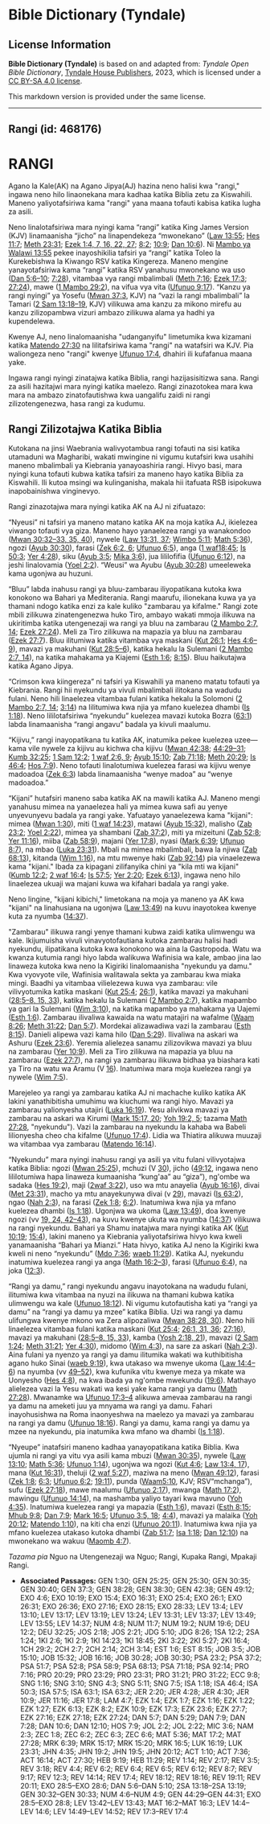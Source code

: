 # Bible Dictionary (Tyndale)

## License Information

**Bible Dictionary (Tyndale)** is based on and adapted from: _Tyndale Open Bible Dictionary_, [Tyndale House Publishers](https://tyndaleopenresources.com/), 2023, which is licensed under a [CC BY-SA 4.0 license](https://creativecommons.org/licenses/by-sa/4.0/legalcode.en).

This markdown version is provided under the same license.



--------------------------------

## Rangi (id: 468176)

RANGI
=====

Agano la Kale(AK) na Agano Jipya(AJ) hazina neno halisi kwa "rangi," ingawa neno hilo linaonekana mara kadhaa katika Biblia zetu za Kiswahili. Maneno yaliyotafsiriwa kama "rangi" yana maana tofauti kabisa katika lugha za asili.

Neno linalotafsiriwa mara nyingi kama “rangi” katika King James Version (KJV) linamaanisha “jicho” na linapendekeza “mwonekano” ([Law 13:55](https://ref.ly/Lev13:55); [Hes 11:7](https://ref.ly/Num11:7); [Meth 23:31](https://ref.ly/Prov23:31); [Ezek 1:4, 7, 16, 22, 27](https://ref.ly/Ezek1:4,Ezek1:7,Ezek1:16,Ezek1:22,Ezek1:27); [8:2](https://ref.ly/Ezek8:2); [10:9](https://ref.ly/Ezek10:9); [Dan 10:6](https://ref.ly/Dan10:6)). Ni [Mambo ya Walawi 13:55](https://ref.ly/Lev13:55) pekee inayoshikilia tafsiri ya “rangi” katika Toleo la Kurekebishwa la Kiwango RSV katika Kingereza. Maneno mengine yanayotafsiriwa kama “rangi” katika RSV yanahusu mwonekano wa uso ([Dan 5:6–10](https://ref.ly/Dan5:6-Dan5:10); [7:28](https://ref.ly/Dan7:28)), vitambaa vya rangi mbalimbali ([Meth 7:16](https://ref.ly/Prov7:16); [Ezek 17:3](https://ref.ly/Ezek17:3); [27:24](https://ref.ly/Ezek27:24)), mawe ([1 Mambo 29:2](https://ref.ly/1Chr29:2)), na vifua vya vita ([Ufunuo 9:17](https://ref.ly/Rev9:17)). “Kanzu ya rangi nyingi” ya Yosefu ([Mwan 37:3](https://ref.ly/Gen37:3), KJV) na “vazi la rangi mbalimbali” la Tamari ([2 Sam 13:18–19](https://ref.ly/2Sam13:18-2Sam13:19), KJV) vilikuwa ama kanzu za mikono mirefu au kanzu zilizopambwa vizuri ambazo zilikuwa alama ya hadhi ya kupendelewa.

Kwenye AJ, neno linalomaanisha "udanganyifu" limetumika kwa kizamani katika [Matendo 27:30](https://ref.ly/Acts27:30) na lilitafsiriwa kama "rangi" na watafsiri wa KJV. Pia waliongeza neno "rangi" kwenye [Ufunuo 17:4](https://ref.ly/Rev17:4), dhahiri ili kufafanua maana yake.

Ingawa rangi nyingi zinatajwa katika Biblia, rangi hazijasisitizwa sana. Rangi za asili hazitajwi mara nyingi katika maelezo. Rangi zinazotokea mara kwa mara na ambazo zinatofautishwa kwa uangalifu zaidi ni rangi zilizotengenezwa, hasa rangi za kudumu.

Rangi Zilizotajwa Katika Biblia
-------------------------------

Kutokana na jinsi Waebrania walivyotambua rangi tofauti na sisi katika utamaduni wa Magharibi, wakati mwingine ni vigumu kutafsiri kwa usahihi maneno mbalimbali ya Kiebrania yanayoashiria rangi. Hivyo basi, mara nyingi kuna tofauti kubwa katika tafsiri za maneno hayo katika Biblia za Kiswahili. Ili kutoa msingi wa kulinganisha, makala hii itafuata RSB isipokuwa inapobainishwa vinginevyo.

Rangi zinazotajwa mara nyingi katika AK na AJ ni zifuatazo:

“Nyeusi” ni tafsiri ya maneno matano katika AK na moja katika AJ, ikielezea viwango tofauti vya giza. Maneno hayo yanaelezea rangi ya wanakondoo ([Mwan 30:32–33, 35, 40](https://ref.ly/Gen30:32-Gen30:33,Gen30:35,Gen30:40)), nywele ([Law 13:31, 37](https://ref.ly/Lev13:31,Lev13:37); [Wimbo 5:11](https://ref.ly/Song5:11); [Math 5:36](https://ref.ly/Matt5:36)), ngozi ([Ayub 30:30](https://ref.ly/Job30:30)), farasi ([Zek 6:2, 6](https://ref.ly/Zech6:2,Zech6:6); [Ufunuo 6:5](https://ref.ly/Rev6:5)), anga ([1 waf18:45](https://ref.ly/1Kgs18:45); [Is 50:3](https://ref.ly/Isa50:3); [Yer 4:28](https://ref.ly/Jer4:28)), siku ([Ayub 3:5](https://ref.ly/Job3:5); [Mika 3:6](https://ref.ly/Mic3:6)), jua lililofifia ([Ufunuo 6:12](https://ref.ly/Rev6:12)), na jeshi linalovamia ([Yoel 2:2](https://ref.ly/Joel2:2)). “Weusi” wa Ayubu ([Ayub 30:28](https://ref.ly/Job30:28)) umeeleweka kama ugonjwa au huzuni.

“Bluu” labda inahusu rangi ya bluu\-zambarau iliyopatikana kutoka kwa konokono wa Bahari ya Mediterania. Rangi maarufu, ilionekana kuwa ya ya thamani ndogo katika enzi za kale kuliko "zambarau ya kifalme." Rangi zote mbili zilikuwa zinatengenezwa huko Tiro, ambayo wakati mmoja ilikuwa na ukiritimba katika utengenezaji wa rangi ya bluu na zambarau ([2 Mambo 2:7, 14](https://ref.ly/2Chr2:7,2Chr2:14); [Ezek 27:24](https://ref.ly/Ezek27:24)). Meli za Tiro zilikuwa na mapazia ya bluu na zambarau ([Ezek 27:7](https://ref.ly/Ezek27:7)). Bluu ilitumiwa katika vitambaa vya maskani ([Kut 26:1](https://ref.ly/Exod26:1); [Hes 4:6–9](https://ref.ly/Num4:6-Num4:9)), mavazi ya makuhani ([Kut 28:5–6](https://ref.ly/Exod28:5-Exod28:6)), katika hekalu la Sulemani ([2 Mambo 2:7, 14](https://ref.ly/2Chr2:7,2Chr2:14)), na katika mahakama ya Kiajemi ([Esth 1:6](https://ref.ly/Esth1:6); [8:15](https://ref.ly/Esth8:15)). Bluu haikutajwa katika Agano Jipya.

“Crimson kwa kiingereza” ni tafsiri ya Kiswahili ya maneno matatu tofauti ya Kiebrania. Rangi hii nyekundu ya vivuli mbalimbali ilitokana na wadudu fulani. Neno hili linaelezea vitambaa fulani katika hekalu la Solomoni ([2 Mambo 2:7, 14](https://ref.ly/2Chr2:7,2Chr2:14); [3:14](https://ref.ly/2Chr3:14)) na lilitumiwa kwa njia ya mfano kuelezea dhambi ([Is 1:18](https://ref.ly/Isa1:18)). Neno lililotafsiriwa “nyekundu” kuelezea mavazi kutoka Bozra ([63:1](https://ref.ly/Isa63:1)) labda linamaanisha “rangi angavu” badala ya kivuli maalumu.

“Kijivu,” rangi inayopatikana tu katika AK, inatumika pekee kuelezea uzee—kama vile nywele za kijivu au kichwa cha kijivu ([Mwan 42:38](https://ref.ly/Gen42:38); [44:29–31](https://ref.ly/Gen44:29-Gen44:31); [Kumb 32:25](https://ref.ly/Deut32:25); [1 Sam 12:2](https://ref.ly/1Sam12:2); [1 waf 2:6, 9](https://ref.ly/1Kgs2:6,1Kgs2:9); [Ayub 15:10](https://ref.ly/Job15:10); [Zab 71:18](https://ref.ly/Ps71:18); [Meth 20:29](https://ref.ly/Prov20:29); [Is 46:4](https://ref.ly/Isa46:4); [Hos 7:9](https://ref.ly/Hos7:9)). Neno tofauti linalotumiwa kuelezea farasi wa kijivu wenye madoadoa ([Zek 6:3](https://ref.ly/Zech6:3)) labda linamaanisha “wenye madoa” au “wenye madoadoa.”

“Kijani” hutafsiri maneno saba katika AK na mawili katika AJ. Maneno mengi yanahusu mimea na yanaelezea hali ya mimea kuwa safi au yenye unyevunyevu badala ya rangi yake. Yafuatayo yanaelezewa kama "kijani": mimea ([Mwan 1:30](https://ref.ly/Gen1:30)), miti ([1 waf 14:23](https://ref.ly/1Kgs14:23)), matawi ([Ayub 15:32](https://ref.ly/Job15:32)), malisho ([Zab 23:2](https://ref.ly/Ps23:2); [Yoel 2:22](https://ref.ly/Joel2:22)), mimea ya shambani ([Zab 37:2](https://ref.ly/Ps37:2)), miti ya mizeituni ([Zab 52:8](https://ref.ly/Ps52:8); [Yer 11:16](https://ref.ly/Jer11:16)), miiba ([Zab 58:9](https://ref.ly/Ps58:9)), majani ([Yer 17:8](https://ref.ly/Jer17:8)), nyasi ([Mark 6:39](https://ref.ly/Mark6:39); [Ufunuo 8:7](https://ref.ly/Rev8:7)), na mbao ([Luka 23:31](https://ref.ly/Luke23:31)). Mbali na mimea mbalimbali, bawa la njiwa ([Zab 68:13](https://ref.ly/Ps68:13)), kitanda ([Wim 1:16](https://ref.ly/Song1:16)), na mtu mwenye haki ([Zab 92:14](https://ref.ly/Ps92:14)) pia vinaelezewa kama "kijani." Ibada za kipagani zilifanyika chini ya "kila mti wa kijani" ([Kumb 12:2](https://ref.ly/Deut12:2); [2 waf 16:4](https://ref.ly/2Kgs16:4); [Is 57:5](https://ref.ly/Isa57:5); [Yer 2:20](https://ref.ly/Jer2:20); [Ezek 6:13](https://ref.ly/Ezek6:13)), ingawa neno hilo linaelezea ukuaji wa majani kuwa wa kifahari badala ya rangi yake.

Neno lingine, "kijani kibichi," limetokana na moja ya maneno ya AK kwa "kijani" na linahusiana na ugonjwa ([Law 13:49](https://ref.ly/Lev13:49)) na kuvu inayotokea kwenye kuta za nyumba ([14:37](https://ref.ly/Lev14:37)).

"Zambarau" ilikuwa rangi yenye thamani kubwa zaidi katika ulimwengu wa kale. Ikijumuisha vivuli vinavyotofautiana kutoka zambarau halisi hadi nyekundu, ilipatikana kutoka kwa konokono wa aina la Gastropoda. Watu wa kwanza kutumia rangi hiyo labda walikuwa Wafinisia wa kale, ambao jina lao linaweza kutoka kwa neno la Kigiriki linalomaanisha "nyekundu ya damu." Kwa vyovyote vile, Wafinisia walitawala sekta ya zambarau kwa miaka mingi. Baadhi ya vitambaa vilielezewa kuwa vya zambarau: vile vilivyotumika katika maskani ([Kut 25:4](https://ref.ly/Exod25:4); [26:1](https://ref.ly/Exod26:1)), katika mavazi ya makuhani ([28:5–8, 15, 33](https://ref.ly/Exod28:5-Exod28:8,Exod28:15,Exod28:33)), katika hekalu la Sulemani ([2 Mambo 2:7](https://ref.ly/2Chr2:7)), katika mapambo ya gari la Sulemani ([Wim 3:10](https://ref.ly/Song3:10)), na katika mapambo ya mahakama ya Uajemi ([Esth 1:6](https://ref.ly/Esth1:6)). Zambarau ilivaliwa kawaida na watu matajiri na wafalme ([Waam 8:26](https://ref.ly/Judg8:26); [Meth 31:22](https://ref.ly/Prov31:22); [Dan 5:7](https://ref.ly/Dan5:7)). Mordekai alizawadiwa vazi la zambarau ([Esth 8:15](https://ref.ly/Esth8:15)). Danieli alipewa vazi kama hilo ([Dan 5:29](https://ref.ly/Dan5:29)). Ilivaliwa na askari wa Ashuru ([Ezek 23:6](https://ref.ly/Ezek23:6)). Yeremia alielezea sanamu zilizovikwa mavazi ya bluu na zambarau ([Yer 10:9](https://ref.ly/Jer10:9)). Meli za Tiro zilikuwa na mapazia ya bluu na zambarau ([Ezek 27:7](https://ref.ly/Ezek27:7)), na rangi ya zambarau ilikuwa bidhaa ya biashara kati ya Tiro na watu wa Aramu (V [16](https://ref.ly/Ezek27:16)). Inatumiwa mara moja kuelezea rangi ya nywele ([Wim 7:5](https://ref.ly/Song7:5)).

Marejeleo ya rangi ya zambarau katika AJ ni machache kuliko katika AK lakini yanathibitisha umuhimu wa kiuchumi wa rangi hiyo. Mavazi ya zambarau yalionyesha utajiri ([Luka 16:19](https://ref.ly/Luke16:19)). Yesu alivikwa mavazi ya zambarau na askari wa Kirumi ([Mark 15:17, 20](https://ref.ly/Mark15:17,Mark15:20); [Yoh 19:2, 5](https://ref.ly/John19:2,John19:5); tazama [Math 27:28](https://ref.ly/Matt27:28), "nyekundu"). Vazi la zambarau na nyekundu la kahaba wa Babeli lilionyesha cheo cha kifalme ([Ufunuo 17:4](https://ref.ly/Rev17:4)). Lidia wa Thiatira alikuwa muuzaji wa vitambaa vya zambarau ([Matendo 16:14](https://ref.ly/Acts16:14)).

“Nyekundu” mara nyingi inahusu rangi ya asili ya vitu fulani vilivyotajwa katika Biblia: ngozi ([Mwan 25:25](https://ref.ly/Gen25:25)), mchuzi (V [30](https://ref.ly/Gen25:30)), jicho ([49:12](https://ref.ly/Gen49:12), ingawa neno lililotumiwa hapa linaweza kumaanisha “kung'aa” au “giza”), ng'ombe wa sadaka ([Hes 19:2](https://ref.ly/Num19:2)), maji ([2waf 3:22](https://ref.ly/2Kgs3:22)), uso wa mtu anayelia ([Ayub 16:16](https://ref.ly/Job16:16)), divai ([Met 23:31](https://ref.ly/Prov23:31)), macho ya mtu anayekunywa divai (v [29](https://ref.ly/Prov23:29)), mavazi ([Is 63:2](https://ref.ly/Isa63:2)), ngao ([Nah 2:3](https://ref.ly/Nah2:3)), na farasi ([Zek 1:8](https://ref.ly/Zech1:8); [6:2](https://ref.ly/Zech6:2)). Inatumiwa kwa njia ya mfano kuelezea dhambi ([Is 1:18](https://ref.ly/Isa1:18)). Ugonjwa wa ukoma ([Law 13:49](https://ref.ly/Lev13:49)), doa kwenye ngozi (vv [19, 24, 42–43](https://ref.ly/Lev13:19,Lev13:24,Lev13:42-Lev13:43)), na kuvu kwenye ukuta wa nyumba ([14:37](https://ref.ly/Lev14:37)) vilikuwa na rangi nyekundu. Bahari ya Shamu inatajwa mara nyingi katika AK ([Kut 10:19](https://ref.ly/Exod10:19); [15:4](https://ref.ly/Exod15:4)), lakini maneno ya Kiebrania yaliyotafsiriwa hivyo kwa kweli yanamaanisha “Bahari ya Mianzi.” Hata hivyo, katika AJ neno la Kigiriki kwa kweli ni neno “nyekundu” ([Mdo 7:36](https://ref.ly/Acts7:36); [waeb 11:29](https://ref.ly/Heb11:29)). Katika AJ, nyekundu inatumiwa kuelezea rangi ya anga ([Math 16:2–3](https://ref.ly/Matt16:2-Matt16:3)), farasi ([Ufunuo 6:4](https://ref.ly/Rev6:4)), na joka ([12:3](https://ref.ly/Rev12:3)).

“Rangi ya damu,” rangi nyekundu angavu inayotokana na wadudu fulani, ilitumiwa kwa vitambaa na nyuzi na ilikuwa na thamani kubwa katika ulimwengu wa kale ([Ufunuo 18:12](https://ref.ly/Rev18:12)). Ni vigumu kutofautisha kati ya “rangi ya damu” na “rangi ya damu ya mzee” katika Biblia. Uzi wa rangi ya damu ulifungwa kwenye mkono wa Zera alipozaliwa ([Mwan 38:28, 30](https://ref.ly/Gen38:28,Gen38:30)). Neno hili linaelezea vitambaa fulani katika maskani ([Kut 25:4](https://ref.ly/Exod25:4); [26:1, 31, 36](https://ref.ly/Exod26:1,Exod26:31,Exod26:36); [27:16](https://ref.ly/Exod27:16)), mavazi ya makuhani ([28:5–8, 15, 33](https://ref.ly/Exod28:5-Exod28:8,Exod28:15,Exod28:33)), kamba ([Yosh 2:18, 21](https://ref.ly/Josh2:18,Josh2:21)), mavazi ([2 Sam 1:24](https://ref.ly/2Sam1:24); [Meth 31:21](https://ref.ly/Prov31:21); [Yer 4:30](https://ref.ly/Jer4:30)), midomo ([Wim 4:3](https://ref.ly/Song4:3)), na sare za askari ([Nah 2:3](https://ref.ly/Nah2:3)). Aina fulani ya nyenzo ya rangi ya damu ilitumika wakati wa kuthibitisha agano huko Sinai ([waeb 9:19](https://ref.ly/Heb9:19)), kwa utakaso wa mwenye ukoma ([Law 14:4–6](https://ref.ly/Lev14:4-Lev14:6)) na nyumba (vv [49–52](https://ref.ly/Lev14:49-Lev14:52)), kwa kufunika vitu kwenye meza ya mkate wa Uonyesho ([Hes 4:8](https://ref.ly/Num4:8)), na kwa ibada ya ng'ombe mwekundu ([19:6](https://ref.ly/Num19:6)). Mathayo alielezea vazi la Yesu wakati wa kesi yake kama rangi ya damu ([Math 27:28](https://ref.ly/Matt27:28)). Mwanamke wa [Ufunuo 17:3–4](https://ref.ly/Rev17:3-Rev17:4) alikuwa amevaa zambarau na rangi ya damu na ameketi juu ya mnyama wa rangi ya damu. Fahari inayohusishwa na Roma inaonyeshwa na maelezo ya mavazi ya zambarau na rangi ya damu ([Ufunuo 18:16](https://ref.ly/Rev18:16)). Rangi ya damu, kama rangi ya damu ya mzee na nyekundu, pia inatumika kwa mfano wa dhambi ([Is 1:18](https://ref.ly/Isa1:18)).

“Nyeupe” inatafsiri maneno kadhaa yanayopatikana katika Biblia. Kwa ujumla ni rangi ya vitu vya asili kama mbuzi ([Mwan 30:35](https://ref.ly/Gen30:35)), nywele ([Law 13:10](https://ref.ly/Lev13:10); [Math 5:36](https://ref.ly/Matt5:36); [Ufunuo 1:14](https://ref.ly/Rev1:14)), ugonjwa wa ngozi ([Kut 4:6](https://ref.ly/Exod4:6); [Law 13:4, 17](https://ref.ly/Lev13:4,Lev13:17)), mana ([Kut 16:31](https://ref.ly/Exod16:31)), theluji ([2 waf 5:27](https://ref.ly/2Kgs5:27)), maziwa na meno ([Mwan 49:12](https://ref.ly/Gen49:12)), farasi ([Zek 1:8](https://ref.ly/Zech1:8); [6:3](https://ref.ly/Zech6:3); [Ufunuo 6:2](https://ref.ly/Rev6:2); [19:11](https://ref.ly/Rev19:11)), punda ([Waam5:10](https://ref.ly/Judg5:10), KJV; RSV“mchanga”), sufu ([Ezek 27:18](https://ref.ly/Ezek27:18)), mawe maalumu ([Ufunuo 2:17](https://ref.ly/Rev2:17)), mwanga ([Math 17:2](https://ref.ly/Matt17:2)), mawingu ([Ufunuo 14:14](https://ref.ly/Rev14:14)), na mashamba yaliyo tayari kwa mavuno ([Yoh 4:35](https://ref.ly/John4:35)). Inatumiwa kuelezea rangi ya mapazia ([Esth 1:6](https://ref.ly/Esth1:6)), mavazi ([Esth 8:15](https://ref.ly/Esth8:15); [Mhub 9:8](https://ref.ly/Eccl9:8); [Dan 7:9](https://ref.ly/Dan7:9); [Mark 16:5](https://ref.ly/Mark16:5); [Ufunuo 3:5, 18](https://ref.ly/Rev3:5,Rev3:18); [4:4](https://ref.ly/Rev4:4)), mavazi ya malaika ([Yoh 20:12](https://ref.ly/John20:12); [Matendo 1:10](https://ref.ly/Acts1:10)), na kiti cha enzi ([Ufunuo 20:11](https://ref.ly/Rev20:11)). Inatumiwa kwa njia ya mfano kuelezea utakaso kutoka dhambi ([Zab 51:7](https://ref.ly/Ps51:7); [Isa 1:18](https://ref.ly/Isa1:18); [Dan 12:10](https://ref.ly/Dan12:10)) na mwonekano wa wakuu ([Maomb 4:7](https://ref.ly/Lam4:7)).

*Tazama pia* Nguo na Utengenezaji wa Nguo; Rangi, Kupaka Rangi, Mpakaji Rangi.

* **Associated Passages:** GEN 1:30; GEN 25:25; GEN 25:30; GEN 30:35; GEN 30:40; GEN 37:3; GEN 38:28; GEN 38:30; GEN 42:38; GEN 49:12; EXO 4:6; EXO 10:19; EXO 15:4; EXO 16:31; EXO 25:4; EXO 26:1; EXO 26:31; EXO 26:36; EXO 27:16; EXO 28:15; EXO 28:33; LEV 13:4; LEV 13:10; LEV 13:17; LEV 13:19; LEV 13:24; LEV 13:31; LEV 13:37; LEV 13:49; LEV 13:55; LEV 14:37; NUM 4:8; NUM 11:7; NUM 19:2; NUM 19:6; DEU 12:2; DEU 32:25; JOS 2:18; JOS 2:21; JDG 5:10; JDG 8:26; 1SA 12:2; 2SA 1:24; 1KI 2:6; 1KI 2:9; 1KI 14:23; 1KI 18:45; 2KI 3:22; 2KI 5:27; 2KI 16:4; 1CH 29:2; 2CH 2:7; 2CH 2:14; 2CH 3:14; EST 1:6; EST 8:15; JOB 3:5; JOB 15:10; JOB 15:32; JOB 16:16; JOB 30:28; JOB 30:30; PSA 23:2; PSA 37:2; PSA 51:7; PSA 52:8; PSA 58:9; PSA 68:13; PSA 71:18; PSA 92:14; PRO 7:16; PRO 20:29; PRO 23:29; PRO 23:31; PRO 31:21; PRO 31:22; ECC 9:8; SNG 1:16; SNG 3:10; SNG 4:3; SNG 5:11; SNG 7:5; ISA 1:18; ISA 46:4; ISA 50:3; ISA 57:5; ISA 63:1; ISA 63:2; JER 2:20; JER 4:28; JER 4:30; JER 10:9; JER 11:16; JER 17:8; LAM 4:7; EZK 1:4; EZK 1:7; EZK 1:16; EZK 1:22; EZK 1:27; EZK 6:13; EZK 8:2; EZK 10:9; EZK 17:3; EZK 23:6; EZK 27:7; EZK 27:16; EZK 27:18; EZK 27:24; DAN 5:7; DAN 5:29; DAN 7:9; DAN 7:28; DAN 10:6; DAN 12:10; HOS 7:9; JOL 2:2; JOL 2:22; MIC 3:6; NAM 2:3; ZEC 1:8; ZEC 6:2; ZEC 6:3; ZEC 6:6; MAT 5:36; MAT 17:2; MAT 27:28; MRK 6:39; MRK 15:17; MRK 15:20; MRK 16:5; LUK 16:19; LUK 23:31; JHN 4:35; JHN 19:2; JHN 19:5; JHN 20:12; ACT 1:10; ACT 7:36; ACT 16:14; ACT 27:30; HEB 9:19; HEB 11:29; REV 1:14; REV 2:17; REV 3:5; REV 3:18; REV 4:4; REV 6:2; REV 6:4; REV 6:5; REV 6:12; REV 8:7; REV 9:17; REV 12:3; REV 14:14; REV 17:4; REV 18:12; REV 18:16; REV 19:11; REV 20:11; EXO 28:5–EXO 28:6; DAN 5:6–DAN 5:10; 2SA 13:18–2SA 13:19; GEN 30:32–GEN 30:33; NUM 4:6–NUM 4:9; GEN 44:29–GEN 44:31; EXO 28:5–EXO 28:8; LEV 13:42–LEV 13:43; MAT 16:2–MAT 16:3; LEV 14:4–LEV 14:6; LEV 14:49–LEV 14:52; REV 17:3–REV 17:4

